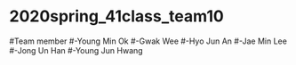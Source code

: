 # 2020spring_41class_team10

#Team member
#-Young Min Ok
#-Gwak Wee
#-Hyo Jun An
#-Jae Min Lee
#-Jong Un Han
#-Young Jun Hwang


